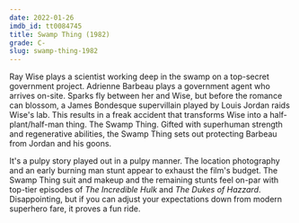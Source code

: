 ```yaml
---
date: 2022-01-26
imdb_id: tt0084745
title: Swamp Thing (1982)
grade: C-
slug: swamp-thing-1982
---
```


Ray Wise plays a scientist working deep in the swamp on a top-secret government project. Adrienne Barbeau plays a government agent who arrives on-site. Sparks fly between her and Wise, but before the romance can blossom, a James Bondesque supervillain played by Louis Jordan raids Wise's lab. This results in a freak accident that transforms Wise into a half-plant/half-man thing. The Swamp Thing. Gifted with superhuman strength and regenerative abilities, the Swamp Thing sets out protecting Barbeau from Jordan and his goons.

<!-- end -->

It's a pulpy story played out in a pulpy manner. The location photography and an early burning man stunt appear to exhaust the film's budget. The Swamp Thing suit and makeup and the remaining stunts feel on-par with top-tier episodes of _The Incredible Hulk_ and _The Dukes of Hazzard_. Disappointing, but if you can adjust your expectations down from modern superhero fare, it proves a fun ride.